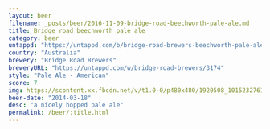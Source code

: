 ```yaml
---
layout: beer
filename: _posts/beer/2016-11-09-bridge-road-beechworth-pale-ale.md
title: Bridge road beechworth pale ale
category: beer
untappd: "https://untappd.com/b/bridge-road-brewers-beechworth-pale-ale/13726"
country: "Australia"
brewery: "Bridge Road Brewers"
breweryURL: "https://untappd.com/w/bridge-road-brewers/3174"
style: "Pale Ale - American"
score: 7
img: https://scontent.xx.fbcdn.net/v/t1.0-0/p480x480/1920508_10152327616563745_674556830_n.jpg?oh=bd6749acbe2660b23eb31552973a3a46&oe=592A36C8
beer-date: "2014-03-18"
desc: "a nicely hopped pale ale"
permalink: /beer/:title.html
---
```

